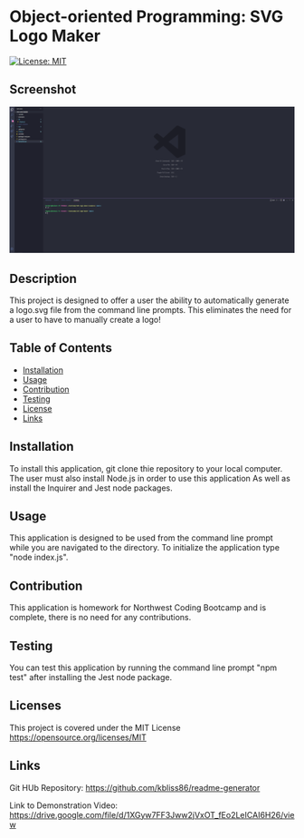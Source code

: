 # Object-oriented Programming: SVG Logo Maker
[![License: MIT](https://img.shields.io/badge/License-MIT-yellow.svg)](https://opensource.org/licenses/MIT)

## Screenshot
![Code Execute Gif](/assets/SVG-Generator-GIF.gif)

## Description
This project is designed to offer a user the ability to automatically generate a logo.svg file from the command line prompts. This eliminates the need for a user to have to manually create a logo!

## Table of Contents
  - [Installation](#installation)
  - [Usage](#usage)
  - [Contribution](#contribution)
  - [Testing](#testing)
  - [License](#license)
  - [Links](#Links)

## Installation
To install this application, git clone thie repository to your local computer. The user must also install Node.js in order to use this application As well as install the Inquirer and Jest node packages.

## Usage
This application is designed to be used from the command line prompt while you are navigated to the directory. To initialize the application type "node index.js".

## Contribution
This application is homework for Northwest Coding Bootcamp and is complete, there is no need for any contributions.

## Testing
You can test this application  by running the command line prompt "npm test" after installing the Jest node package.

## Licenses
This project is covered under the MIT License
https://opensource.org/licenses/MIT


## Links
Git HUb Repository: https://github.com/kbliss86/readme-generator

Link to Demonstration Video: https://drive.google.com/file/d/1XGyw7FF3Jww2jVxOT_fEo2LeICAI6H26/view



